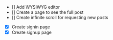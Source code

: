 - [] Add WYSIWYG editor
- [] Create a page to see the full post
- [] Create infinite scroll for requesting new posts

- [x] Create signin page
- [x] Create signup page
